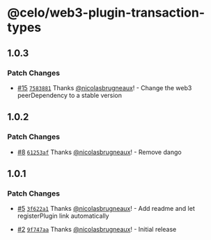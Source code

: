 # @celo/web3-plugin-transaction-types

## 1.0.3

### Patch Changes

- [#15](https://github.com/celo-org/web3-plugin-transaction-types/pull/15) [`7583881`](https://github.com/celo-org/web3-plugin-transaction-types/commit/7583881d26cc312cdb3fa401a0c7bb8dc0ba0198) Thanks [@nicolasbrugneaux](https://github.com/nicolasbrugneaux)! - Change the web3 peerDependency to a stable version

## 1.0.2

### Patch Changes

- [#8](https://github.com/celo-org/web3-plugin-transaction-types/pull/8) [`61253af`](https://github.com/celo-org/web3-plugin-transaction-types/commit/61253afb803c96a233d6a6c659e48dc1ba285feb) Thanks [@nicolasbrugneaux](https://github.com/nicolasbrugneaux)! - Remove dango

## 1.0.1

### Patch Changes

- [#5](https://github.com/celo-org/web3-plugin-transaction-types/pull/5) [`3f622a1`](https://github.com/celo-org/web3-plugin-transaction-types/commit/3f622a1ffa64c810ec809770c06a4f7e16fec563) Thanks [@nicolasbrugneaux](https://github.com/nicolasbrugneaux)! - Add readme and let registerPlugin link automatically

- [#2](https://github.com/celo-org/web3-plugin-transaction-types/pull/2) [`9f747aa`](https://github.com/celo-org/web3-plugin-transaction-types/commit/9f747aa93b1b62ea5088792a950d5e9d0b719577) Thanks [@nicolasbrugneaux](https://github.com/nicolasbrugneaux)! - Initial release
